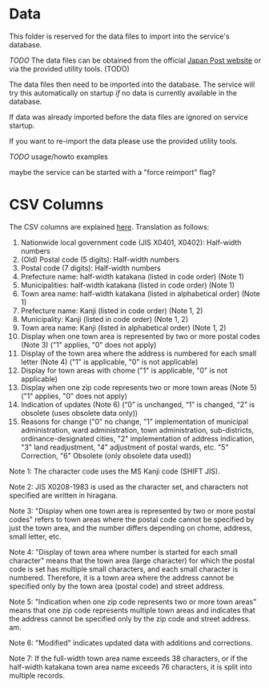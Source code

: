 # Data

This folder is reserved for the data files to import into the service's database.

*TODO* The data files can be obtained from the official [Japan Post website](https://www.post.japanpost.jp/zipcode/dl/kogaki-zip.html)
or via the provided utility tools. (TODO)

The data files then need to be imported into the database. The service will try this automatically on startup _if_ no data is currently available in the database.

If data was already imported before the data files are ignored on service startup.

If you want to re-import the data please use the provided utility tools.

*TODO* usage/howto examples

maybe the service can be started with a "force reimport" flag?


# CSV Columns

The CSV columns are explained [here](https://www.post.japanpost.jp/zipcode/dl/readme.html). Translation as follows:

1. Nationwide local government code (JIS X0401, X0402): Half-width numbers
2. (Old) Postal code (5 digits): Half-width numbers
3. Postal code (7 digits): Half-width numbers
4. Prefecture name: half-width katakana (listed in code order) (Note 1)
5. Municipalities: half-width katakana (listed in code order) (Note 1)
6. Town area name: half-width katakana (listed in alphabetical order) (Note 1)
7. Prefecture name: Kanji (listed in code order) (Note 1, 2)
8. Municipality: Kanji (listed in code order) (Note 1, 2)
9. Town area name: Kanji (listed in alphabetical order) (Note 1, 2)
10. Display when one town area is represented by two or more postal codes (Note 3) ("1" applies, "0" does not apply)
11. Display of the town area where the address is numbered for each small letter (Note 4) ("1" is applicable, "0" is not applicable)
12. Display for town areas with chome ("1" is applicable, "0" is not applicable)
13. Display when one zip code represents two or more town areas (Note 5) ("1" applies, "0" does not apply)
14. Indication of updates (Note 6) (“0” is unchanged, “1” is changed, “2” is obsolete (uses obsolete data only))
15. Reasons for change ("0" no change, "1" implementation of municipal administration, ward administration, town administration, sub-districts, ordinance-designated cities, "2" implementation of address indication, "3" land readjustment, "4" adjustment of postal wards, etc. "5" Correction, "6" Obsolete (only obsolete data used))

Note 1: The character code uses the MS Kanji code (SHIFT JIS).

Note 2: JIS X0208-1983 is used as the character set, and characters not specified are written in hiragana.

Note 3: "Display when one town area is represented by two or more postal codes" refers to town areas where the postal code cannot be specified by just the town area, and the number differs depending on chome, address, small letter, etc.

Note 4: "Display of town area where number is started for each small character" means that the town area (large character) for which the postal code is set has multiple small characters, and each small character is numbered. Therefore, it is a town area where the address cannot be specified only by the town area (postal code) and street address.

Note 5: "Indication when one zip code represents two or more town areas" means that one zip code represents multiple town areas and indicates that the address cannot be specified only by the zip code and street address. am.

Note 6: "Modified" indicates updated data with additions and corrections.

Note 7: If the full-width town area name exceeds 38 characters, or if the half-width katakana town area name exceeds 76 characters, it is split into multiple records.
